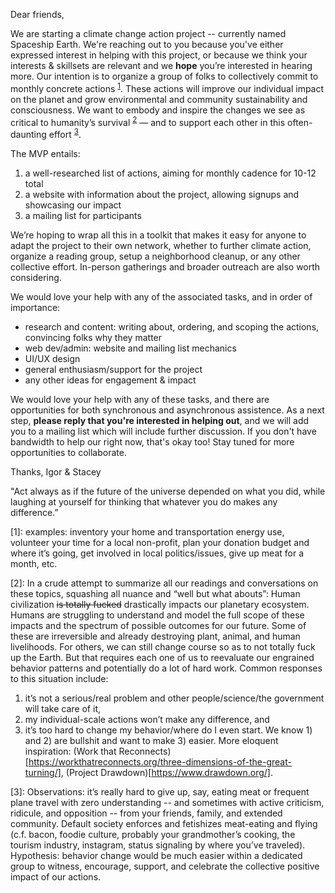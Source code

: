 
Dear friends,

We are starting a climate change action project -- currently named Spaceship Earth.
We're reaching out to you because you've either expressed interest in helping with this project, or because we think your interests & skillsets are relevant and we __hope__ you’re interested in hearing more.
Our intention is to organize a group of folks to collectively commit to monthly concrete actions <sup>[1](#footnote1)</sup>.
These actions will improve our individual impact on the planet and grow environmental and community sustainability and consciousness.
We want to embody and inspire the changes we see as critical to humanity’s survival <sup>[2](#footnote2)</sup> — and to support each other in this often-daunting effort <sup>[3](#footnote3)</sup>.

The MVP entails:
1) a well-researched list of actions, aiming for monthly cadence for 10-12 total
2) a website with information about the project, allowing signups and showcasing our impact
3) a mailing list for participants

We’re hoping to wrap all this in a toolkit that makes it easy for anyone to adapt the project to their own network, whether to further climate action, organize a reading group, setup a neighborhood cleanup, or any other collective effort.
In-person gatherings and broader outreach are also worth considering.

We would love your help with any of the associated tasks, and in order of importance:

- research and content: writing about, ordering, and scoping the actions, convincing folks why they matter
- web dev/admin: website and mailing list mechanics
- UI/UX design
- general enthusiasm/support for the project
- any other ideas for engagement & impact

We would love your help with any of these tasks, and there are opportunities for both synchronous and asynchronous assistence.
As a next step, __please reply that you're interested in helping out__, and we will add you to a mailing list which will include further discussion.
If you don't have bandwidth to help our right now, that's okay too! Stay tuned for more opportunities to collaborate.

Thanks,
Igor & Stacey

"Act always as if the future of the universe depended on what you did, while laughing at yourself for thinking that whatever you do makes any difference.”

<a name="footnote1">[1]</a>: examples: inventory your home and transportation energy use, volunteer your time for a local non-profit, plan your donation budget and where it’s going, get involved in local politics/issues, give up meat for a month, etc.

<a name="footnote2">[2]</a>:
In a crude attempt to summarize all our readings and conversations on these topics, squashing all nuance and “well but what abouts”: Human civilization ~~is totally fucked~~ drastically impacts our planetary ecosystem.
Humans are struggling to understand and model the full scope of these impacts and the spectrum of possible outcomes for our future.
Some of these are irreversible and already destroying plant, animal, and human livelihoods.
For others, we can still change course so as to not totally fuck up the Earth.
But that requires each one of us to reevaluate our engrained behavior patterns and potentially do a lot of hard work.
Common responses to this situation include:
1) it’s not a serious/real problem and other people/science/the government will take care of it,
2) my individual-scale actions won’t make any difference, and
3) it’s too hard to change my behavior/where do I even start.
We know 1) and 2) are bullshit and want to make 3) easier.
More eloquent inspiration: (Work that Reconnects)[https://workthatreconnects.org/three-dimensions-of-the-great-turning/], (Project Drawdown)[https://www.drawdown.org/].

<a name="footnote3">[3]</a>:
Observations: it’s really hard to give up, say, eating meat or frequent plane travel with zero understanding -- and sometimes with active criticism, ridicule, and opposition -- from your friends, family, and extended community.
Default society enforces and fetishizes meat-eating and flying (c.f. bacon, foodie culture, probably your grandmother’s cooking, the tourism industry, instagram, status signaling by where you’ve traveled).
Hypothesis: behavior change would be much easier within a dedicated group to witness, encourage, support, and celebrate the collective positive impact of our actions. 
